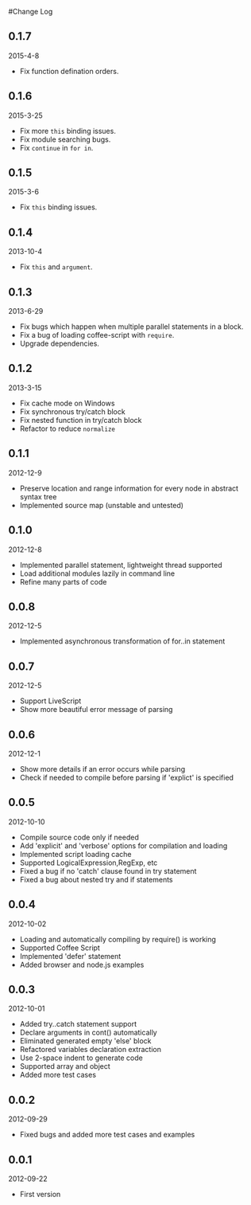 #Change Log

## 0.1.7

2015-4-8

* Fix function defination orders.

## 0.1.6

2015-3-25

* Fix more `this` binding issues.
* Fix module searching bugs.
* Fix `continue` in `for in`.

## 0.1.5

2015-3-6

* Fix `this` binding issues.

## 0.1.4

2013-10-4

* Fix `this` and `argument`.

## 0.1.3

2013-6-29

* Fix bugs which happen when multiple parallel statements in a block.
* Fix a bug of loading coffee-script with `require`.
* Upgrade dependencies.

## 0.1.2

2013-3-15

* Fix cache mode on Windows
* Fix synchronous try/catch block
* Fix nested function in try/catch block
* Refactor to reduce `normalize`

## 0.1.1

2012-12-9

* Preserve location and range information for every node in abstract syntax tree
* Implemented source map (unstable and untested)

## 0.1.0

2012-12-8

* Implemented parallel statement, lightweight thread supported
* Load additional modules lazily in command line
* Refine many parts of code

## 0.0.8

2012-12-5

* Implemented asynchronous transformation of for..in statement

## 0.0.7

2012-12-5

* Support LiveScript
* Show more beautiful error message of parsing

## 0.0.6

2012-12-1

* Show more details if an error occurs while parsing
* Check if needed to compile before parsing if 'explict' is specified

## 0.0.5

2012-10-10

* Compile source code only if needed
* Add 'explicit' and 'verbose' options for compilation and loading
* Implemented script loading cache
* Supported LogicalExpression,RegExp, etc
* Fixed a bug if no 'catch' clause found in try statement
* Fixed a bug about nested try and if statements

## 0.0.4

2012-10-02

* Loading and automatically compiling by require() is working
* Supported Coffee Script
* Implemented 'defer' statement
* Added browser and node.js examples

## 0.0.3

2012-10-01

* Added try..catch statement support
* Declare arguments in cont() automatically
* Eliminated generated empty 'else' block
* Refactored variables declaration extraction
* Use 2-space indent to generate code
* Supported array and object 
* Added more test cases

## 0.0.2

2012-09-29

* Fixed bugs and added more test cases and examples

## 0.0.1

2012-09-22

* First version
